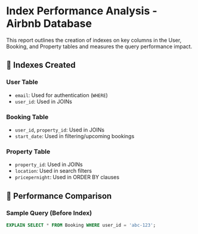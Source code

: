# Index Performance Analysis - Airbnb Database

This report outlines the creation of indexes on key columns in the User, Booking, and Property tables and measures the query performance impact.

## 🧩 Indexes Created

### User Table
- `email`: Used for authentication (`WHERE`)
- `user_id`: Used in JOINs

### Booking Table
- `user_id`, `property_id`: Used in JOINs
- `start_date`: Used in filtering/upcoming bookings

### Property Table
- `property_id`: Used in JOINs
- `location`: Used in search filters
- `pricepernight`: Used in ORDER BY clauses

## 🔬 Performance Comparison

### Sample Query (Before Index)
```sql
EXPLAIN SELECT * FROM Booking WHERE user_id = 'abc-123';
